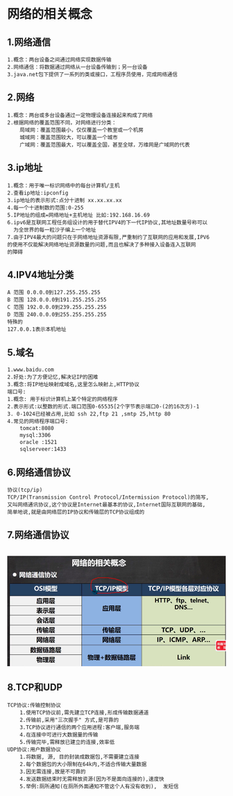 # 网络的相关概念
## 1.网络通信
    1.概念：两台设备之间通过网络实现数据传输
    2.网络通信：将数据通过网络从一台设备传输到；另一台设备
    3.java.net包下提供了一系列的类或接口，工程序员使用，完成网络通信

## 2.网络
    1.概念：两台或多台设备通过一定物理设备连接起来构成了网络
    2.根据网络的覆盖范围不同，对网络进行分类：
        局域网：覆盖范围最小，仅仅覆盖一个教室或一个机房
        城域网：覆盖范围较大，可以覆盖一个城市
        广域网：覆盖范围最大，可以覆盖全国，甚至全球，万维网是广域网的代表

## 3.ip地址
    1.概念：用于唯一标识网络中的每台计算机/主机
    2.查看ip地址:ipconfig
    3.ip地址的表示形式:点分十进制 xx.xx.xx.xx
    4.每一个十进制数的范围:0-255
    5.IP地址的组成=网络地址+主机地址 比如:192.168.16.69
    6.ipv6是互联网工程任务组设计的用于替代IPV4的下一代IP协议,其地址数量号称可以
      为全世界的每一粒沙子编上一个地址
    7.由于IPV4最大的问题只在于网络地址资源有限,严重制约了互联网的应用和发展,IPV6
    的使用不仅能解决网络地址资源数量的问题,而且也解决了多种接入设备连入互联网
    的障碍
  
## 4.IPV4地址分类
    A 范围 0.0.0.0到127.255.255.255
    B 范围 128.0.0.0到191.255.255.255
    C 范围 192.0.0.0到239.255.255.255
    D 范围 240.0.0.0到255.255.255.255
    特殊的
    127.0.0.1表示本机地址

## 5.域名
    1.www.baidu.com
    2.好处:为了方便记忆,解决记IP的困难
    3.概念:将IP地址映射成域名,这里怎么映射上,HTTP协议 
    端口号:
    1.概念: 用于标识计算机上某个特定的网络程序
    2.表示形式:以整数的形式.端口范围0-65535[2个字节表示端口0-(2的16次方)-1
    3. 0-1024已经被占用,比如 ssh 22,ftp 21 ,smtp 25,http 80
    4.常见的网络程序端口号:
        tomcat:8080
        mysql:3306
        oracle :1521
        sqlserveer:1433
## 6.网络通信协议
    协议(tcp/ip)
    TCP/IP(Transmission Control Protocol/Intermission Protocol)的简写,
    又叫网络通讯协议,这个协议是Internet最基本的协议,Internet国际互联网的基础,
    简单地说,就是由网络层的IP协议和传输层的TCP协议组成的
## 7.网络通信协议

​		![](../network_program/img/网络协议.png)
## 8.TCP和UDP
    TCP协议:传输控制协议
        1.使用TCP协议前,需先建立TCP连接,形成传输数据通道
        2.传输前,采用"三次握手" 方式,是可靠的
        3.TCP协议进行通信的两个应用进程:客户端,服务端
        4.在连接中可进行大数据量的传输
        5.传输完毕,需释放已建立的连接,效率低
    UDP协议:用户数据协议
        1.将数据, 源, 目的封装成数据包,不需要建立连接
        2.每个数据包的大小限制在64k内,不适合传输大量数据
        3.因无需连接,故是不可靠的
        4.发送数据结束时无需释放资源(因为不是面向连接的),速度快
        5.举例:厕所通知(在厕所外面通知不管这个人有没有收到),  发短信
